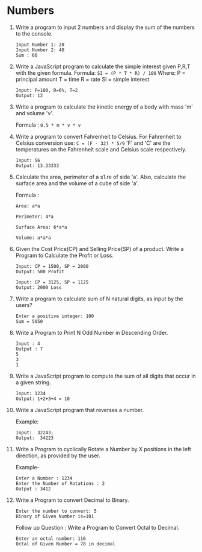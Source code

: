 # Numbers

1. Write a program to input 2 numbers and display the sum of the numbers to the console.

    ```
    Input Number 1: 20
    Input Number 2: 40
    Sum : 60
    ```

1. Write a JavaScript program to calculate the simple interest given P,R,T with the given formula.
   Formula:
   `SI = (P * T * R) / 100`
   Where:
   P = principal amount
   T = time
   R = rate
   SI = simple interest

    ```
    Input: P=100, R=6%, T=2
    Output: 12
    ```

1. Write a program to calculate the kinetic energy of a body with mass 'm' and volume 'v'.

    Formula : `0.5 * m * v * v`

1. Write a program to convert Fahrenheit to Celsius. For Fahrenheit to Celsius conversion use:
   `C = (F - 32) * 5/9`
   'F' and 'C' are the temperatures on the Fahrenheit scale and Celsius scale respectively.

    ```
    Input: 56
    Output: 13.33333
    ```

1. Calculate the area, perimeter of a s1.re of side 'a'. Also, calculate the surface area and the volume of a cube of side 'a'.

    Formula :

    `Area: a*a`

    `Perimeter: 4*a`

    `Surface Area: 6*a*a`

    `Volume: a*a*a`

1. Given the Cost Price(CP) and Selling Price(SP) of a product. Write a Program to Calculate the Profit or Loss.

    ```
    Input: CP = 1500, SP = 2000
    Output: 500 Profit

    Input: CP = 3125, SP = 1125
    Output: 2000 Loss
    ```

1. Write a program to calculate sum of N natural digits, as input by the users?

    ```
    Enter a positive integer: 100
    Sum = 5050
    ```

1. Write a Program to Print N Odd Number in Descending Order.

    ```
    Input : 4
    Output : 7
    5
    3
    1
    ```

1. Write a JavaScript program to compute the sum of all digits that occur in a given string.

    ```
    Input: 1234
    Output: 1+2+3+4 = 10
    ```

1. Write a JavaScript program that reverses a number.

    Example:

    ```
    Input:  32243;
    Output:  34223
    ```

1. Write a Program to cyclically Rotate a Number by X positions in the left direction, as provided by the user.

    Example-

    ```
    Enter a Number : 1234
    Enter the Number of Rotations : 2
    Output : 3412
    ```

1. Write a Program to convert Decimal to Binary.

    ```
    Enter the number to convert: 5
    Binary of Given Number is=101
    ```

    Follow up Question : Write a Program to Convert Octal to Decimal.

    ```
    Enter an octal number: 116
    Octal of Given Number = 78 in decimal
    ```
